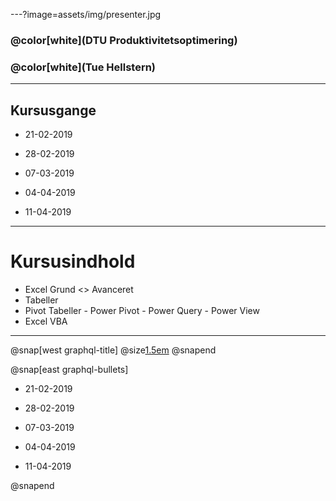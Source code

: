 ---?image=assets/img/presenter.jpg

### @color[white](DTU Produktivitetsoptimering)
### @color[white](Tue Hellstern)

---

## Kursusgange

* 21-02-2019
* 28-02-2019
* 07-03-2019

* 04-04-2019
* 11-04-2019

---

# Kursusindhold

* Excel Grund <> Avanceret
* Tabeller
* Pivot Tabeller - Power Pivot - Power Query - Power View
* Excel VBA

---

@snap[west graphql-title]
@size[1.5em](Kursusgange)
@snapend

@snap[east graphql-bullets]

- 21-02-2019

- 28-02-2019

- 07-03-2019


- 04-04-2019

- 11-04-2019

@snapend

